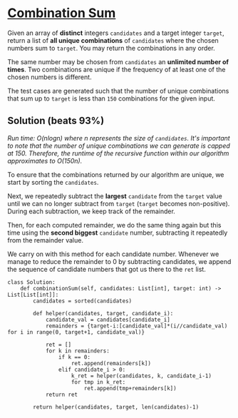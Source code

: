 # [Combination Sum](https://leetcode.com/problems/combination-sum/description/)

Given an array of **distinct** integers `candidates` and a target integer `target`, return a list of **all unique combinations** of `candidates` where the chosen numbers sum to `target`. You may return the combinations in any order.

The same number may be chosen from `candidates` an **unlimited number of times**. Two combinations are unique if the frequency of at least one of the chosen numbers is different.

The test cases are generated such that the number of unique combinations that sum up to `target` is less than `150` combinations for the given input.

## Solution (beats 93%)

*Run time: O(nlogn) where n represents the size of `candidates`. It's important to note that the number of unique combinations we can generate is capped at 150. Therefore, the runtime of the recursive function within our algorithm approximates to O(150n).*

To ensure that the combinations returned by our algorithm are unique, we start by sorting the `candidates`. 

Next, we repeatedly subtract the **largest** `candidate` from the `target` value until we can no longer subtract from `target` (`target` becomes non-positive). During each subtraction, we keep track of the remainder.

Then, for each computed remainder, we do the same thing again but this time using the **second biggest** `candidate` number, subtracting it repeatedly from the remainder value.

We carry on with this method for each candidate number. Whenever we manage to reduce the remainder to 0 by subtracting candidates, we append the sequence of candidate numbers that got us there to the `ret` list.

```
class Solution:
    def combinationSum(self, candidates: List[int], target: int) -> List[List[int]]:
        candidates = sorted(candidates)
        
        def helper(candidates, target, candidate_i):
            candidate_val = candidates[candidate_i]
            remainders = {target-i:[candidate_val]*(i//candidate_val) for i in range(0, target+1, candidate_val)}

            ret = []
            for k in remainders:
                if k == 0:
                    ret.append(remainders[k])
                elif candidate_i > 0:
                    k_ret = helper(candidates, k, candidate_i-1)
                    for tmp in k_ret:
                        ret.append(tmp+remainders[k])
            return ret
        
        return helper(candidates, target, len(candidates)-1)
```